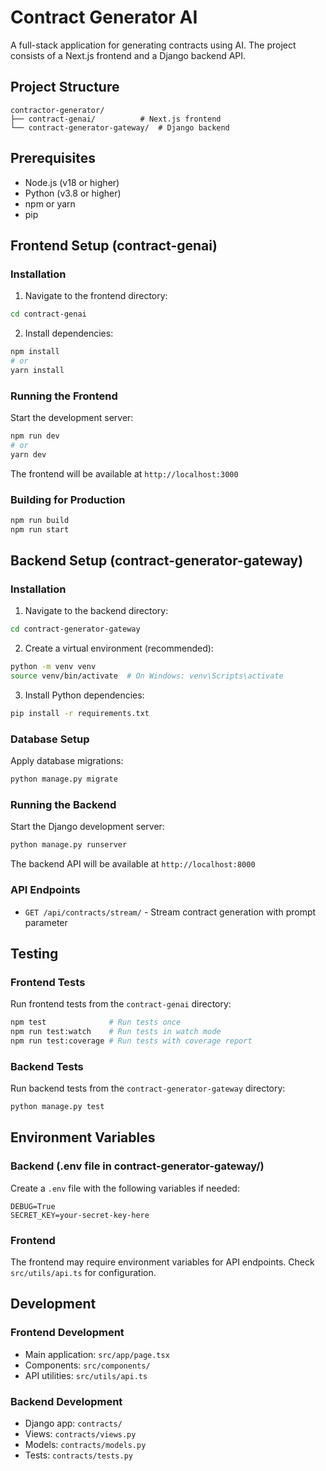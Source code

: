 # Contract Generator AI

A full-stack application for generating contracts using AI. The project consists of a Next.js frontend and a Django backend API.

## Project Structure

```
contractor-generator/
├── contract-genai/          # Next.js frontend
└── contract-generator-gateway/  # Django backend
```

## Prerequisites

- Node.js (v18 or higher)
- Python (v3.8 or higher)
- npm or yarn
- pip

## Frontend Setup (contract-genai)

### Installation

1. Navigate to the frontend directory:
```bash
cd contract-genai
```

2. Install dependencies:
```bash
npm install
# or
yarn install
```

### Running the Frontend

Start the development server:
```bash
npm run dev
# or
yarn dev
```

The frontend will be available at `http://localhost:3000`

### Building for Production

```bash
npm run build
npm run start
```

## Backend Setup (contract-generator-gateway)

### Installation

1. Navigate to the backend directory:
```bash
cd contract-generator-gateway
```

2. Create a virtual environment (recommended):
```bash
python -m venv venv
source venv/bin/activate  # On Windows: venv\Scripts\activate
```

3. Install Python dependencies:
```bash
pip install -r requirements.txt
```

### Database Setup

Apply database migrations:
```bash
python manage.py migrate
```

### Running the Backend

Start the Django development server:
```bash
python manage.py runserver
```

The backend API will be available at `http://localhost:8000`

### API Endpoints

- `GET /api/contracts/stream/` - Stream contract generation with prompt parameter

## Testing

### Frontend Tests

Run frontend tests from the `contract-genai` directory:
```bash
npm test              # Run tests once
npm run test:watch    # Run tests in watch mode
npm run test:coverage # Run tests with coverage report
```

### Backend Tests

Run backend tests from the `contract-generator-gateway` directory:
```bash
python manage.py test
```

## Environment Variables

### Backend (.env file in contract-generator-gateway/)
Create a `.env` file with the following variables if needed:
```
DEBUG=True
SECRET_KEY=your-secret-key-here
```

### Frontend
The frontend may require environment variables for API endpoints. Check `src/utils/api.ts` for configuration.

## Development

### Frontend Development
- Main application: `src/app/page.tsx`
- Components: `src/components/`
- API utilities: `src/utils/api.ts`

### Backend Development
- Django app: `contracts/`
- Views: `contracts/views.py`
- Models: `contracts/models.py`
- Tests: `contracts/tests.py`

